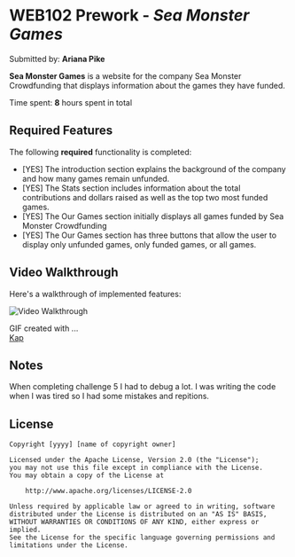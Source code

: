 # WEB102 Prework - *Sea Monster Games*

Submitted by: **Ariana Pike**

**Sea Monster Games** is a website for the company Sea Monster Crowdfunding that displays information about the games they have funded.

Time spent: **8** hours spent in total

## Required Features

The following **required** functionality is completed:

* [YES] The introduction section explains the background of the company and how many games remain unfunded.
* [YES] The Stats section includes information about the total contributions and dollars raised as well as the top two most funded games.
* [YES] The Our Games section initially displays all games funded by Sea Monster Crowdfunding
* [YES] The Our Games section has three buttons that allow the user to display only unfunded games, only funded games, or all games.


## Video Walkthrough

Here's a walkthrough of implemented features:

<img src='file:///private/var/folders/pd/s__wy6g12z1cx1tfv29ky2680000gn/T/0a884b3021e04b920308a6ed42a7575c/Kapture%202023-12-07%20at%2013.37.43.gif' title='Video Walkthrough' width='' alt='Video Walkthrough' />


GIF created with ...  
[Kap](https://getkap.co/)

## Notes

When completing challenge 5 I had to debug a lot. I was writing the code when I was tired so I had some mistakes and repitions.

## License

    Copyright [yyyy] [name of copyright owner]

    Licensed under the Apache License, Version 2.0 (the "License");
    you may not use this file except in compliance with the License.
    You may obtain a copy of the License at

        http://www.apache.org/licenses/LICENSE-2.0

    Unless required by applicable law or agreed to in writing, software
    distributed under the License is distributed on an "AS IS" BASIS,
    WITHOUT WARRANTIES OR CONDITIONS OF ANY KIND, either express or implied.
    See the License for the specific language governing permissions and
    limitations under the License.
